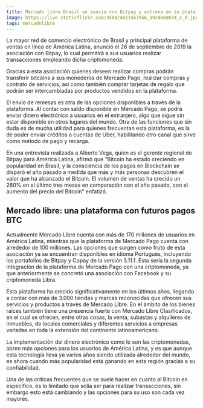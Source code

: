 ```yaml
---
title: Mercado libre Brasil se asocia con Bitpay y estrena en su plataforma el pago con Bitcoin Cash
image: https://live.staticflickr.com/3504/4011567956_39c0868034_c_d.jpg
tags: mercadolibre
---
```



La mayor red de comercio electrónico de Brasil y principal plataforma de ventas en línea de América Latina, anunció el 26 de septiembre de 2019 la asociación con Bitpay, lo cual permitirá a sus usuarios realizar transacciones empleando dicha criptomoneda.

Gracias a esta asociación quienes deseen realizar compras podrán transferir bitcóins a sus monederos de Mercado Pago, realizar compras y contrato de servicios, así como también comprar tarjetas de regalo que podrán ser intercambiadas por productos vendidos en la plataforma.

 

El envío de remesas es otra de las opciones disponibles a través de la plataforma. Al contar con saldo disponible en Mercado Pago, se podrá enviar dinero electrónico a usuarios en el extranjero, algo que sigue sin estar disponible en otros lugares del mundo. Otra de las funciones que sin duda es de mucha utilidad para quienes frecuentan esta plataforma, es la de poder enviar créditos a cuentas de Uber, habilitando otro canal que sirve como método de pago y recarga.

 

En una entrevista realizada a Alberto Vega, quien es el gerente regional de Bitpay para América Latina, afirmó que “Bitcoin ha estado creciendo en popularidad en Brasil, y la consciencia de los pagos en Blockchain se disparó el año pasado a medida que más y más personas descubren el valor que ha alcanzado el Bitcoin. El volumen de ventas ha crecido un 260% en el último tres meses en comparación con el año pasado, con el aumento del precio del Bitcoin” enfatizó.

<h2>Mercado libre: una plataforma con futuros pagos BTC</h2>

 

Actualmente Mercado Libre cuenta con más de 170 millones de usuarios en América Latina, mientras que la plataforma de Mercado Pago cuenta con alrededor de 100 millones. Las opciones que surgen como fruto de esta asociación ya se encuentran disponibles en idioma Portugués, incluyendo los portafolios de Bitpay y Copay de la versión 3.11.1. Esta sería la segunda integración de la plataforma de Mercado Pago con una criptomoneda, ya que anteriormente se concretó una asociación con Facebook y su criptomoneda Libra.

Esta plataforma ha crecido significativamente en los últimos años, llegando a contar con más de 3.000 tiendas y marcas reconocidas que ofrecen sus servicios y productos a través de Mercado Libre. En el ámbito de los bienes raíces también tiene una presencia fuerte con Mercado Libre Clasificados, en el cual se ofrecen, entre otras cosas, la venta, subastas y alquileres de inmuebles, de locales comerciales y diferentes servicios a empresas variadas en toda la extensión del continente latinoamericano.

 

La implementación del dinero electrónico como lo son las criptomonedas, abren más opciones para los usuarios de América Latina, y es que aunque esta tecnología lleva ya varios años siendo utilizada alrededor del mundo, es ahora cuando más popularidad está ganando en esta región gracias a su confiabilidad.

Una de las críticas frecuentes que se suele hacer en cuanto al Bitcoin en específico, es lo limitado que solía ser para realizar transacciones, sin embargo esto está cambiando y las opciones para su uso son cada vez mayores.
